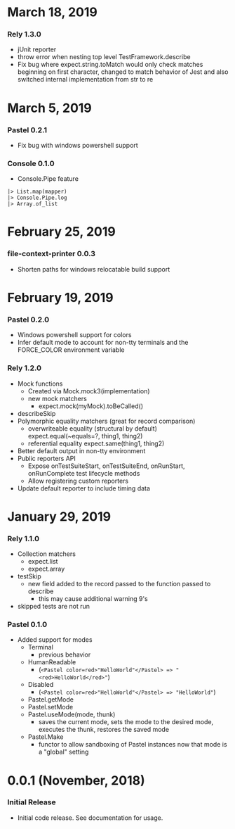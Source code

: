 # March 18, 2019
### Rely 1.3.0
* jUnit reporter
* throw error when nesting top level TestFramework.describe
* Fix bug where expect.string.toMatch would only check matches beginning on first character,
changed to match behavior of Jest and also switched internal implementation from str to re

# March 5, 2019
### Pastel 0.2.1
* Fix bug with windows powershell support

### Console 0.1.0
* Console.Pipe feature
``` foo
|> List.map(mapper)
|> Console.Pipe.log
|> Array.of_list
```

# February 25, 2019
### file-context-printer 0.0.3
* Shorten paths for windows relocatable build support

# February 19, 2019
### Pastel 0.2.0
* Windows powershell support for colors
* Infer default mode to account for non-tty terminals and the FORCE_COLOR environment variable
### Rely 1.2.0
* Mock functions
  * Created via Mock.mock3(implementation)
  * new mock matchers
    * expect.mock(myMock).toBeCalled()
* describeSkip
* Polymorphic equality matchers (great for record comparison)
  * overwriteable equality (structural by default) expect.equal(~equals=?, thing1, thing2)
  * referential equality expect.same(thing1, thing2)
* Better default output in non-tty environment
* Public reporters API
  * Expose onTestSuiteStart, onTestSuiteEnd, onRunStart, onRunComplete test lifecycle methods
  * Allow registering custom reporters
* Update default reporter to include timing data

# January 29, 2019
### Rely 1.1.0
* Collection matchers
  * expect.list
  * expect.array
* testSkip
  * new field added to the record passed to the function passed to describe
    * this may cause additional warning 9's
* skipped tests are not run

### Pastel 0.1.0
* Added support for modes
  * Terminal
    * previous behavior
  * HumanReadable
    * (```<Pastel color=red>"HelloWorld"</Pastel> => "<red>HelloWorld</red>"```)
  * Disabled
    * (```<Pastel color=red>"HelloWorld"</Pastel> => "HelloWorld"```)
  * Pastel.getMode
  * Pastel.setMode
  * Pastel.useMode(mode, thunk)
    * saves the current mode, sets the mode to the desired mode, executes the thunk, restores the saved mode
  * Pastel.Make
    * functor to allow sandboxing of Pastel instances now that mode is a "global" setting

# 0.0.1 (November, 2018)

### Initial Release

* Initial code release. See documentation for usage.
